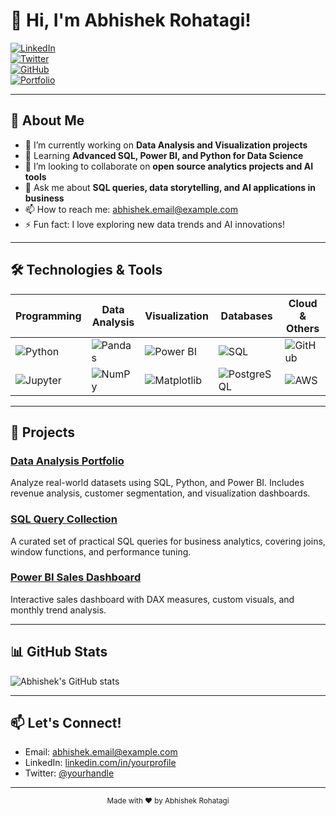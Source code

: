 <!--
This README is designed for a GitHub portfolio.
Replace placeholders with your details.
-->

# 👋 Hi, I'm **Abhishek Rohatagi**!

[![LinkedIn](https://img.shields.io/badge/-LinkedIn-blue?style=for-the-badge&logo=linkedin&logoColor=white)](https://www.linkedin.com/in/yourprofile)  
[![Twitter](https://img.shields.io/badge/-Twitter-1DA1F2?style=for-the-badge&logo=twitter&logoColor=white)](https://twitter.com/yourhandle)  
[![GitHub](https://img.shields.io/badge/-GitHub-black?style=for-the-badge&logo=github&logoColor=white)](https://github.com/yourusername)  
[![Portfolio](https://img.shields.io/badge/-Portfolio-green?style=for-the-badge&logo=google-chrome&logoColor=white)](https://yourportfolio.com)

---

## 🚀 About Me

- 🔭 I’m currently working on **Data Analysis and Visualization projects**  
- 🌱 Learning **Advanced SQL, Power BI, and Python for Data Science**  
- 👯 I’m looking to collaborate on **open source analytics projects and AI tools**  
- 💬 Ask me about **SQL queries, data storytelling, and AI applications in business**  
- 📫 How to reach me: abhishek.email@example.com  
- ⚡ Fun fact: I love exploring new data trends and AI innovations!

---

## 🛠️ Technologies & Tools

| Programming | Data Analysis | Visualization | Databases | Cloud & Others |
|-------------|---------------|---------------|-----------|---------------|
| ![Python](https://img.shields.io/badge/Python-3776AB?style=for-the-badge&logo=python&logoColor=white) | ![Pandas](https://img.shields.io/badge/Pandas-150458?style=for-the-badge&logo=pandas&logoColor=white) | ![Power BI](https://img.shields.io/badge/Power_BI-F2C811?style=for-the-badge&logo=microsoft-power-bi&logoColor=black) | ![SQL](https://img.shields.io/badge/SQL-003B57?style=for-the-badge&logo=sql&logoColor=white) | ![GitHub](https://img.shields.io/badge/GitHub-181717?style=for-the-badge&logo=github&logoColor=white) |
| ![Jupyter](https://img.shields.io/badge/Jupyter-F37626?style=for-the-badge&logo=jupyter&logoColor=white) | ![NumPy](https://img.shields.io/badge/NumPy-013243?style=for-the-badge&logo=numpy&logoColor=white) | ![Matplotlib](https://img.shields.io/badge/Matplotlib-F7931E?style=for-the-badge&logo=matplotlib&logoColor=white) | ![PostgreSQL](https://img.shields.io/badge/PostgreSQL-336791?style=for-the-badge&logo=postgresql&logoColor=white) | ![AWS](https://img.shields.io/badge/AWS-232F3E?style=for-the-badge&logo=amazon-aws&logoColor=white) |

---

## 📂 Projects

### [Data Analysis Portfolio](https://github.com/yourusername/data-analysis-portfolio)  
Analyze real-world datasets using SQL, Python, and Power BI. Includes revenue analysis, customer segmentation, and visualization dashboards.

### [SQL Query Collection](https://github.com/yourusername/sql-query-collection)  
A curated set of practical SQL queries for business analytics, covering joins, window functions, and performance tuning.

### [Power BI Sales Dashboard](https://github.com/yourusername/powerbi-sales-dashboard)  
Interactive sales dashboard with DAX measures, custom visuals, and monthly trend analysis.

---

## 📊 GitHub Stats

![Abhishek's GitHub stats](https://github-readme-stats.vercel.app/api?username=yourusername&show_icons=true&theme=radical&count_private=true)

---

## 📫 Let's Connect!

- Email: abhishek.email@example.com  
- LinkedIn: [linkedin.com/in/yourprofile](https://linkedin.com/in/yourprofile)  
- Twitter: [@yourhandle](https://twitter.com/yourhandle)

---

<div align="center">
  <sub>Made with ❤️ by Abhishek Rohatagi</sub>
</div>

